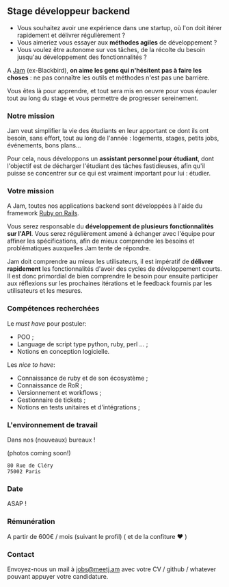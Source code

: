 ## Stage développeur backend

* Vous souhaitez avoir une expérience dans une startup, où l'on doit itérer
  rapidement et délivrer régulièrement ?
* Vous aimeriez vous essayer aux **méthodes agiles** de développement ?
* Vous voulez être autonome sur vos tâches, de la récolte du besoin
  jusqu'au développement des fonctionnalités ?

A [Jam](https://justjam.at) (ex-Blackbird), **on aime les gens qui
n'hésitent pas à faire les choses** :
ne pas connaître les outils et méthodes n'est pas
une barrière.

Vous êtes là pour apprendre, et tout sera mis
en oeuvre pour vous épauler tout au long du stage et
vous permettre de progresser sereinement.

### Notre mission

Jam veut simplifier la vie des étudiants en leur apportant ce dont ils ont
besoin, sans effort, tout au long de l'année : logements, stages, petits jobs,
événements, bons plans...

Pour cela, nous développons un **assistant personnel pour étudiant**, dont
l'objectif est de décharger l'étudiant des tâches fastidieuses, afin qu'il
puisse se concentrer sur ce qui est vraiment important pour lui : étudier.

### Votre mission

A Jam, toutes nos applications backend sont développées à l'aide du framework
[Ruby on Rails](http://rubyonrails.org/).

Vous serez responsable du **développement de plusieurs fonctionnalités sur
l'API**.
Vous serez régulièrement
amené à échanger avec l'équipe
pour affiner les spécifications, afin de mieux comprendre les besoins et
problématiques auxquelles Jam tente de répondre.

Jam doit comprendre au mieux les utilisateurs, il est impératif de **délivrer rapidement** les fonctionnalités
d'avoir des cycles de développement courts.
Il est donc primordial de bien comprendre le besoin pour ensuite participer aux réflexions
sur les prochaines itérations et le feedback fournis par les utilisateurs et les
mesures.

### Compétences recherchées

Le *must have* pour postuler:

* POO ;
* Language de script type python, ruby, perl ... ;
* Notions en conception logicielle.

Les *nice to have*:

* Connaissance de ruby et de son écosystème ;
* Connaissance de RoR ;
* Versionnement et workflows ;
* Gestionnaire de tickets ;
* Notions en tests unitaires et d'intégrations ;

### L'environnement de travail

Dans nos (nouveaux) bureaux !

(photos coming soon!)

```
80 Rue de Cléry
75002 Paris
```

### Date

ASAP !

### Rémunération

A partir de 600€ / mois (suivant le profil) ( et de la confiture :heart: )

### Contact

Envoyez-nous un mail à [jobs@meetj.am](mailto:jobs@meetj.am) avec votre CV /
github / whatever pouvant appuyer votre candidature.
